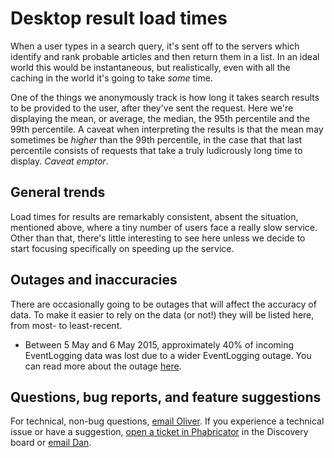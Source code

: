 Desktop result load times
=======

When a user types in a search query, it's sent off to the servers which identify and rank probable articles and then return them in a list. In an ideal world this would be instantaneous, but realistically, even with all the caching in the world it's going to take *some* time.

One of the things we anonymously track is how long it takes search results to be provided to the user, after they've sent the request. Here we're displaying the mean, or average, the median, the 95th percentile and the 99th percentile. A caveat when interpreting the results is that the mean may sometimes be *higher* than the 99th percentile, in the case that that last percentile consists of requests that take a truly ludicrously long time to display. *Caveat emptor*.

General trends
------

Load times for results are remarkably consistent, absent the situation, mentioned above, where a tiny number of users face a really slow service. Other than that, there's little interesting to see here unless we decide to start focusing specifically on speeding up the service.

Outages and inaccuracies
------
There are occasionally going to be outages that will affect the accuracy of data. To make it easier to rely on the data (or not!) they will be listed here, from most- to least-recent.

* Between 5 May and 6 May 2015, approximately 40% of incoming EventLogging data was lost due to a wider EventLogging outage. You can read more about the outage [here](https://wikitech.wikimedia.org/wiki/Incident_documentation/20150506-EventLogging).

Questions, bug reports, and feature suggestions
------
For technical, non-bug questions, [email Oliver](mailto:okeyes@wikimedia.org?subject=Dashboard%20Question). If you experience a technical issue or have a suggestion, [open a ticket in Phabricator](https://phabricator.wikimedia.org/maniphest/task/create/) in the Discovery board or [email Dan](mailto:dgarry@wikimedia.org?subject=Dashboard%20Question). 
